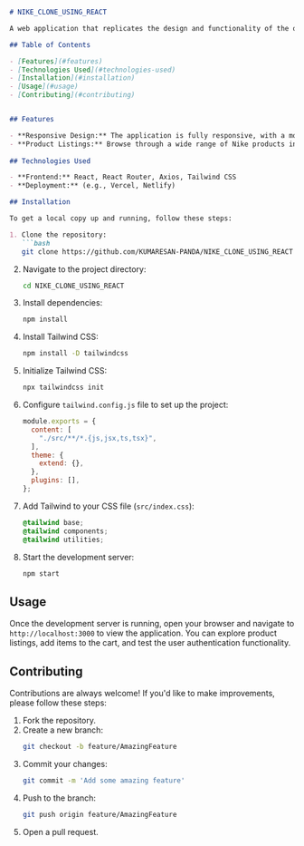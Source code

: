 

```markdown
# NIKE_CLONE_USING_REACT

A web application that replicates the design and functionality of the official Nike website, built using React and styled with Tailwind CSS. This project aims to provide an immersive and responsive shopping experience.

## Table of Contents

- [Features](#features)
- [Technologies Used](#technologies-used)
- [Installation](#installation)
- [Usage](#usage)
- [Contributing](#contributing)


## Features

- **Responsive Design:** The application is fully responsive, with a mobile-first approach using Tailwind CSS.
- **Product Listings:** Browse through a wide range of Nike products including shoes, apparel, and accessories.
  
## Technologies Used

- **Frontend:** React, React Router, Axios, Tailwind CSS
- **Deployment:** (e.g., Vercel, Netlify)

## Installation

To get a local copy up and running, follow these steps:

1. Clone the repository:
   ```bash
   git clone https://github.com/KUMARESAN-PANDA/NIKE_CLONE_USING_REACT.git
   ```

2. Navigate to the project directory:
   ```bash
   cd NIKE_CLONE_USING_REACT
   ```

3. Install dependencies:
   ```bash
   npm install
   ```

4. Install Tailwind CSS:
   ```bash
   npm install -D tailwindcss
   ```

5. Initialize Tailwind CSS:
   ```bash
   npx tailwindcss init
   ```

6. Configure `tailwind.config.js` file to set up the project:
   ```javascript
   module.exports = {
     content: [
       "./src/**/*.{js,jsx,ts,tsx}",
     ],
     theme: {
       extend: {},
     },
     plugins: [],
   };
   ```

7. Add Tailwind to your CSS file (`src/index.css`):
   ```css
   @tailwind base;
   @tailwind components;
   @tailwind utilities;
   ```

8. Start the development server:
   ```bash
   npm start
   ```

## Usage

Once the development server is running, open your browser and navigate to `http://localhost:3000` to view the application. You can explore product listings, add items to the cart, and test the user authentication functionality.

## Contributing

Contributions are always welcome! If you'd like to make improvements, please follow these steps:

1. Fork the repository.
2. Create a new branch:
   ```bash
   git checkout -b feature/AmazingFeature
   ```
3. Commit your changes:
   ```bash
   git commit -m 'Add some amazing feature'
   ```
4. Push to the branch:
   ```bash
   git push origin feature/AmazingFeature
   ```
5. Open a pull request.

